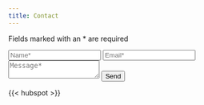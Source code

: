 ```yaml
---
title: Contact
---
```


<form action="https://formspree.io/admin-login@datopian.com"
      method="POST">
    <p>Fields marked with an * are required</p>
    <input type="text" name="name" placeholder="Name*" />
    <input type="email" name="_replyto" placeholder="Email*" />
    <textarea  name="message" placeholder="Message*"></textarea>
    <input type="submit" value="Send">
</form>

{{< hubspot >}}
